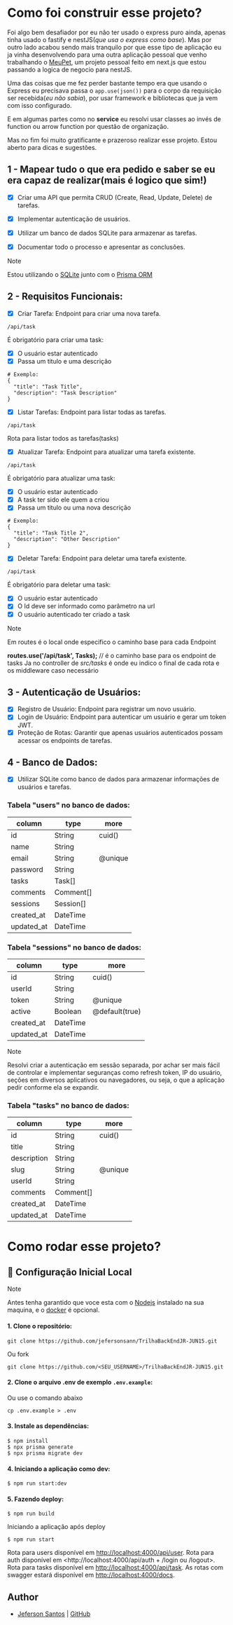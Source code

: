 # Como foi construir esse projeto?

Foi algo bem desafiador por eu não ter usado o express puro ainda, apenas tinha usado o fastify e nestJS(_que usa o express como base_). Mas por outro lado acabou sendo mais tranquilo por que esse tipo de aplicação eu ja vinha desenvolvendo para uma outra aplicação pessoal que venho trabalhando o [MeuPet](https://jefersonsann.com/projects/meupet/), um projeto pessoal feito em next.js que estou passando a logica de negocio para nestJS.

Uma das coisas que me fez perder bastante tempo era que usando o Express eu precisava passa o `app.use(json())` para o corpo da requisição ser recebida(_eu não sabia_), por usar framework e bibliotecas que ja vem com isso configurado.

E em algumas partes como no **service** eu resolvi usar classes ao invés de function ou arrow function por questão de organização.

Mas no fim foi muito gratificante e prazeroso realizar esse projeto.
Estou aberto para dicas e sugestões.

## 1 - Mapear tudo o que era pedido e saber se eu era capaz de realizar(mais é logico que sim!)

- [x] Criar uma API que permita CRUD (Create, Read, Update, Delete) de tarefas.

- [x] Implementar autenticação de usuários.

- [x] Utilizar um banco de dados SQLite para armazenar as tarefas.

- [x] Documentar todo o processo e apresentar as conclusões.

> [!NOTE]
> Estou utilizando o [SQLite](https://www.sqlite.org/) junto com o [Prisma ORM](https://www.prisma.io/)

## 2 - Requisitos Funcionais:

- [x] Criar Tarefa: Endpoint para criar uma nova tarefa.

```
/api/task
```

É obrigatório para criar uma task:

- [x] O usuário estar autenticado
- [x] Passa um titulo e uma descrição

```
# Exemplo:
{
  "title": "Task Title",
  "description": "Task Description"
}
```

- [x] Listar Tarefas: Endpoint para listar todas as tarefas.

```
/api/task
```

Rota para listar todos as tarefas(tasks)

- [x] Atualizar Tarefa: Endpoint para atualizar uma tarefa existente.

```
/api/task
```

É obrigatório para atualizar uma task:

- [x] O usuário estar autenticado
- [x] A task ter sido ele quem a criou
- [x] Passa um titulo ou uma nova descrição

```
# Exemplo:
{
  "title": "Task Title 2",
  "description": "Other Description"
}
```

- [x] Deletar Tarefa: Endpoint para deletar uma tarefa existente.

```
/api/task
```

É obrigatório para deletar uma task:

- [x] O usuário estar autenticado
- [x] O Id deve ser informado como parâmetro na url
- [x] O usuário autenticado ter criado a task

> [!NOTE]
>
> Em routes é o local onde especifico o caminho base para cada Endpoint
>
> **routes.use('/api/task', Tasks);** // é o caminho base para os endpoint de tasks
> Ja no controller de _src/tasks_ é onde eu indico o final de cada rota e os middleware caso necessário

## 3 - Autenticação de Usuários:

- [x] Registro de Usuário: Endpoint para registrar um novo usuário.
- [x] Login de Usuário: Endpoint para autenticar um usuário e gerar um token JWT.
- [x] Proteção de Rotas: Garantir que apenas usuários autenticados possam acessar os endpoints de tarefas.

## 4 - Banco de Dados:

- [x] Utilizar SQLite como banco de dados para armazenar informações de usuários e tarefas.

### Tabela "users" no banco de dados:

| column     | type      | more    |
| ---------- | --------- | ------- |
| id         | String    | cuid()  |
| name       | String    |
| email      | String    | @unique |
| password   | String    |
| tasks      | Task[]    |
| comments   | Comment[] |
| sessions   | Session[] |
| created_at | DateTime  |
| updated_at | DateTime  |

### Tabela "sessions" no banco de dados:

| column     | type     | more           |
| ---------- | -------- | -------------- |
| id         | String   | cuid()         |
| userId     | String   |
| token      | String   | @unique        |
| active     | Boolean  | @default(true) |
| created_at | DateTime |
| updated_at | DateTime |

> [!NOTE]
> Resolvi criar a autenticação em sessão separada, por achar ser mais fácil de controlar e implementar seguranças como refresh token, IP do usuário, seções em diversos aplicativos ou navegadores, ou seja, o que a aplicação pedir conforme ela se expandir.

### Tabela "tasks" no banco de dados:

| column      | type      | more    |
| ----------- | --------- | ------- |
| id          | String    | cuid()  |
| title       | String    |
| description | String    |
| slug        | String    | @unique |
| userId      | String    |
| comments    | Comment[] |
| created_at  | DateTime  |
| updated_at  | DateTime  |

# Como rodar esse projeto?

## 🚀 Configuração Inicial Local

> [!NOTE]
> Antes tenha garantido que voce esta com o [Nodejs](https://nodejs.org/) instalado na sua maquina, e o [docker](https://www.docker.com/) é opcional.

#### 1. Clone o repositório:

```
git clone https://github.com/jefersonsann/TrilhaBackEndJR-JUN15.git
```

Ou fork

```
git clone https://github.com/<SEU_USERNAME>/TrilhaBackEndJR-JUN15.git
```

#### 2. Clone o arquivo .env de exemplo `.env.example`:

Ou use o comando abaixo

```
cp .env.example > .env
```

#### 3. Instale as dependências:

```
$ npm install
$ npx prisma generate
$ npx prisma migrate dev
```

#### 4. Iniciando a aplicação como dev:

```
$ npm run start:dev
```

#### 5. Fazendo deploy:

```
$ npm run build
```

Iniciando a aplicação após deploy

```
$ npm run start
```

Rota para users disponível em <http://localhost:4000/api/user>.
Rota para auth disponível em <http://localhost:4000/api/auth + /login ou /logout>.
Rota para tasks disponível em <http://localhost:4000/api/task>.
As rotas com swagger estará disponível em <http://localhost:4000/docs>.

## Author

- [Jeferson Santos](https://jefersonsann.com) | [GitHub](https://github.com/jefersonsann)
